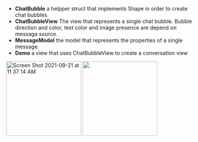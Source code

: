
* **ChatBubble** a helpper struct that implements Shape in order to create chat bubbles
* **ChatBubbleView** The view that represents a single chat bubble.
Bubble direction and color, text color and image presence are depend on message source.
* **MessageModel** the model that represents the properties of a single message.
* **Demo** a view that uses  ChatBubbleView to create a conversation view





<img width="200" alt="Screen Shot 2021-09-21 at 11 37 14 AM" src="https://user-images.githubusercontent.com/44741544/134139485-9616dc65-31b2-4514-8908-28fbbb49bfc7.png">



<img src="https://user-images.githubusercontent.com/44741544/134139560-2780cdf0-b22c-4141-9801-82cf3c423a01.gif" width="200">


